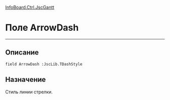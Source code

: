 ﻿---
Link: InfoBoard.Ctrl.JscGantt.@ArrowDash
---

<!---  Навигация
[Имя проекта](#) :
-->
[InfoBoard.Ctrl.JscGantt](Default)

# Поле ArrowDash
---

## Описание

    field ArrowDash :JscLib.TDashStyle

<!--
## Аргументы{#Args}

### Аргумент1

Описание аргумента 1
-->

## Назначение

Стиль линии стрелки.

<!--
## Пример

    ArrowDash...
-->

